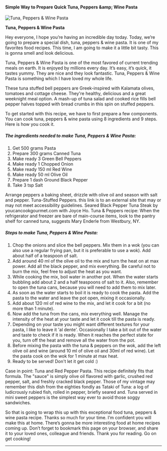             

#### Simple Way to Prepare Quick Tuna, Peppers &amp;amp; Wine Pasta

![Tuna, Peppers &amp; Wine Pasta](https://img-global.cpcdn.com/recipes/5596705591394304/751x532cq70/tuna-peppers-wine-pasta-recipe-main-photo.jpg)

**Tuna, Peppers &amp; Wine Pasta**

Hey everyone, I hope you’re having an incredible day today. Today, we’re going to prepare a special dish, tuna, peppers & wine pasta. It is one of my favorites food recipes. This time, I am going to make it a little bit tasty. This is gonna smell and look delicious.

Tuna, Peppers & Wine Pasta is one of the most favored of current trending meals on earth. It is enjoyed by millions every day. It’s easy, it’s quick, it tastes yummy. They are nice and they look fantastic. Tuna, Peppers & Wine Pasta is something which I have loved my whole life.

These tuna stuffed bell peppers are Greek-inspired with Kalamata olives, tomatoes and cottage cheese. They're healthy, delicious and a great weeknight meal option. A mash-up of tuna salad and cooked rice fills bell pepper halves topped with bread crumbs in this spin on stuffed peppers.

To get started with this recipe, we have to first prepare a few components. You can cook tuna, peppers & wine pasta using 8 ingredients and 9 steps. Here is how you cook it.

##### The ingredients needed to make Tuna, Peppers & Wine Pasta:

1.  Get 500 grams Pasta
2.  Prepare 300 grams Canned Tuna
3.  Make ready 3 Green Bell Peppers
4.  Make ready 1 Chopped Onion
5.  Make ready 150 ml Red Wine
6.  Make ready 50 ml Olive Oil
7.  Prepare 1 dash Ground Black Pepper
8.  Take 3 tsp Salt

Arrange peppers a baking sheet, drizzle with olive oil and season with salt and pepper. Tuna-Stuffed Peppers. this link is to an external site that may or may not meet accessibility guidelines. Seared Black Pepper Tuna Steak by youcancookgourmet.com with Joyce Ho. Tuna & Peppers recipe: When the refrigerator and freezer are bare of main-course items, look to the pantry shelf for canned tuna, suggests Mary Enderle from Westbury, NY.

##### Steps to make Tuna, Peppers & Wine Pasta:

1.  Chop the onions and slice the bell peppers. Mix them in a wok (you can also use a regular frying pan, but it is preferable to use a wok). Add about half of a teaspoon of salt.
2.  Add around 40 ml of the olive oil to the mix and turn the heat on at max power. Add all the black pepper, and mix everything. Be careful not to burn the mix, feel free to adjust the heat as you want.
3.  While cooking the mix, boil water in another pot. When the water starts bubbling add about 2 and a half teaspoons of salt to it. Also, remember to open the tuna cans, because you will need to add them to mix later.
4.  As soon as the water starts to boil it is ready to cook the pasta. Add the pasta to the water and leave the pot open, mixing it occasionally.
5.  Add about 120 ml of red wine to the mix, and let it cook for a bit (no more than 1 minute).
6.  Now add the tuna from the cans, mix everything well. Manage the intensity of the heat at your taste and let it cook till the pasta is ready.
7.  Depending on your taste you might want different textures for your pasta, I like to leave it 'al dente'. Occasionally I take a bit out of the water and taste to check if it is ready. When it reaches the perfect state for you, turn off the heat and remove all the water from the pot.
8.  Before mixing the pasta with the tuna & peppers on the wok, add the left olive oil and wine (around 10 ml of olive oil and 30ml of red wine). Let the pasta cook on the wok for 1 minute at max heat.
9.  Ready to be served! Don't let it get cold :)

Case in point: Tuna and Red Pepper Pasta. This recipe definitely fits that formula. The "sauce" is simply olive oil flavored with garlic, crushed red pepper, salt, and freshly cracked black pepper. Those of my vintage may remember this dish from the eighties fondly as Tataki of Tuna: a log of ludicrously rubied fish, rolled in pepper, briefly seared and. Tuna served in mini sweet peppers is the simplest way ever to avoid those soggy sandwiches.

So that is going to wrap this up with this exceptional food tuna, peppers & wine pasta recipe. Thanks so much for your time. I’m confident you will make this at home. There’s gonna be more interesting food at home recipes coming up. Don’t forget to bookmark this page on your browser, and share it to your loved ones, colleague and friends. Thank you for reading. Go on get cooking!

* * *